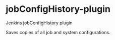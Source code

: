 jobConfigHistory-plugin
=======================

Jenkins jobConfigHistory plugin

Saves copies of all job and system configurations.
